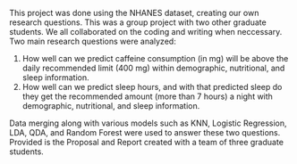 This project was done using the NHANES dataset, creating our own research questions. This was a group project with two other graduate students. We all collaborated on the coding and writing when neccessary. Two main research questions were analyzed: 
1. How well can we predict caffeine consumption (in mg) will be above the daily recommended limit (400 mg) within demographic, nutritional, and sleep information.
2. How well can we predict sleep hours, and with that predicted sleep do they get the recommended amount (more than 7 hours) a night with demographic, nutritional, and sleep information.

Data merging along with various models such as KNN, Logistic Regression, LDA, QDA, and Random Forest were used to answer these two questions. Provided is the Proposal and Report created with a team of three graduate students.  
